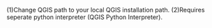 (1)Change QGIS path to your local QGIS installation path.
(2)Requires seperate python interpreter (QGIS Python Interpreter).
